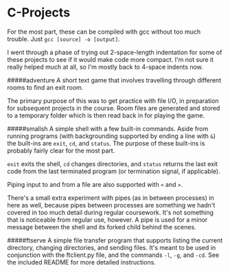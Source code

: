 # C-Projects

For the most part, these can be compiled with gcc without too much trouble. Just `gcc [source] -o [output]`.

I went through a phase of trying out 2-space-length indentation for some of these projects to see if it would make code more compact. I'm not sure it really helped much at all, so I'm mostly back to 4-space indents now.

#####adventure
A short text game that involves travelling through different rooms to find an exit room.

The primary purpose of this was to get practice with file I/O, in preparation for subsequent projects in the course. Room files are generated and stored to a temporary folder which is then read back in for playing the game.

#####smallsh
A simple shell with a few built-in commands. Aside from running programs (with backgrounding supported by ending a line with `&`) the built-ins are `exit`, `cd`, and `status`. The purpose of these built-ins is probably fairly clear for the most part.

`exit` exits the shell, `cd` changes directories, and `status` returns the last exit code from the last terminated program (or termination signal, if applicable).

Piping input to and from a file are also supported with `<` and `>`.

There's a small extra experiment with pipes (as in between processes) in here as well, because pipes between processes are something we hadn't covered in too much detail during regular coursework. It's not something that is noticeable from regular use, however. A pipe is used for a minor message between the shell and its forked child behind the scenes.

#####ftserve
A simple file transfer program that supports listing the current directory, changing directories, and sending files. It's meant to be used in conjunction with the ftclient.py file, and the commands `-l`, `-g`, and `-cd`. See the included README for more detailed instructions.

